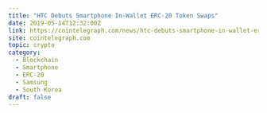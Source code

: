 ```yaml
---
title: "HTC Debuts Smartphone In-Wallet ERC-20 Token Swaps"
date: 2019-05-14T12:32:00Z
link: https://cointelegraph.com/news/htc-debuts-smartphone-in-wallet-erc-20-token-swaps?utm_medium=RSS&utm_source=hune
site: cointelegraph.com
topic: crypto
category:
  - Blockchain
  - Smartphone
  - ERC-20
  - Samsung
  - South Korea
draft: false
---
```

